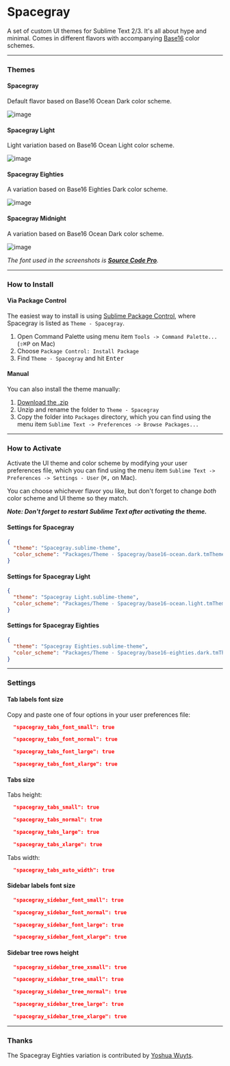 # Spacegray

A set of custom UI themes for Sublime Text 2/3. It's all about hype and minimal. Comes in different flavors with accompanying [Base16](https://github.com/chriskempson/base16) color schemes.

***

### Themes

#### Spacegray

Default flavor based on Base16 Ocean Dark color scheme.

![image](Screenshots/spacegray.png)

#### Spacegray Light

Light variation based on Base16 Ocean Light color scheme.

![image](Screenshots/spacegray-light.png)

#### Spacegray Eighties

A variation based on Base16 Eighties Dark color scheme.

![image](Screenshots/spacegray-eighties.png)

#### Spacegray Midnight

A variation based on Base16 Ocean Dark color scheme.

![image](Screenshots/spacegray-midnight.png)

*The font used in the screenshots is [__Source Code Pro__](https://github.com/adobe/Source-Code-Pro).*

***

### How to Install

#### Via Package Control

The easiest way to install is using [Sublime Package Control](https://sublime.wbond.net), where Spacegray is listed as `Theme - Spacegray`.

1. Open Command Palette using menu item `Tools -> Command Palette...` (<kbd>⇧</kbd><kbd>⌘</kbd><kbd>P</kbd> on Mac)
2. Choose `Package Control: Install Package`
3. Find `Theme - Spacegray` and hit <kbd>Enter</kbd>

#### Manual

You can also install the theme manually:

1. [Download the .zip](https://github.com/kkga/spacegray/archive/master.zip)
2. Unzip and rename the folder to `Theme - Spacegray`
3. Copy the folder into `Packages` directory, which you can find using the menu item `Sublime Text -> Preferences -> Browse Packages...`

***

### How to Activate

Activate the UI theme and color scheme by modifying your user preferences file, which you can find using the menu item `Sublime Text -> Preferences -> Settings - User` (<kbd>⌘</kbd><kbd>,</kbd> on Mac).

You can choose whichever flavor you like, but don't forget to change *both* color scheme and UI theme so they match.

***Note: Don't forget to restart Sublime Text after activating the theme.***

#### Settings for Spacegray

```json
{
  "theme": "Spacegray.sublime-theme",
  "color_scheme": "Packages/Theme - Spacegray/base16-ocean.dark.tmTheme"
}
```

#### Settings for Spacegray Light

```json
{
  "theme": "Spacegray Light.sublime-theme",
  "color_scheme": "Packages/Theme - Spacegray/base16-ocean.light.tmTheme"
}
```

#### Settings for Spacegray Eighties

```json
{
  "theme": "Spacegray Eighties.sublime-theme",
  "color_scheme": "Packages/Theme - Spacegray/base16-eighties.dark.tmTheme"
}
```

***

### Settings

#### Tab labels font size

Copy and paste one of four options in your user preferences file:

```json
  "spacegray_tabs_font_small": true
```
```json
  "spacegray_tabs_font_normal": true
```
```json
  "spacegray_tabs_font_large": true
```
```json
  "spacegray_tabs_font_xlarge": true
```

#### Tabs size

Tabs height:

```json
  "spacegray_tabs_small": true
```
```json
  "spacegray_tabs_normal": true
```
```json
  "spacegray_tabs_large": true
```
```json
  "spacegray_tabs_xlarge": true
```

Tabs width: 

```json
  "spacegray_tabs_auto_width": true
```

#### Sidebar labels font size

```json
  "spacegray_sidebar_font_small": true
```
```json
  "spacegray_sidebar_font_normal": true
```
```json
  "spacegray_sidebar_font_large": true
```
```json
  "spacegray_sidebar_font_xlarge": true
```

#### Sidebar tree rows height

```json
  "spacegray_sidebar_tree_xsmall": true
```
```json
  "spacegray_sidebar_tree_small": true
```
```json
  "spacegray_sidebar_tree_normal": true
```
```json
  "spacegray_sidebar_tree_large": true
```
```json
  "spacegray_sidebar_tree_xlarge": true
```

***

### Thanks

The Spacegray Eighties variation is contributed by [Yoshua Wuyts](https://github.com/yoshuawuyts).
